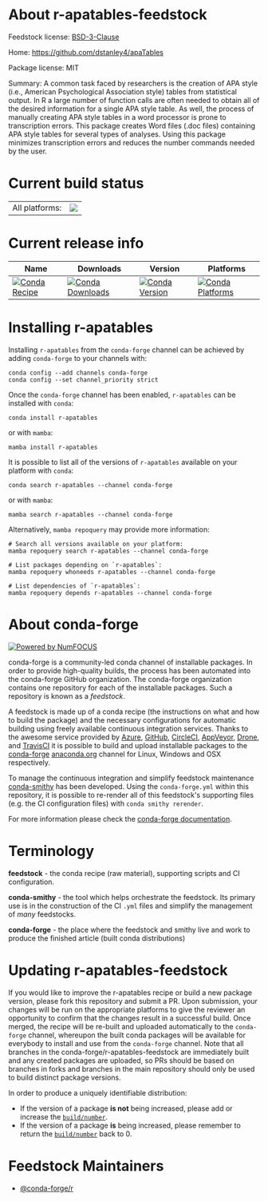 About r-apatables-feedstock
===========================

Feedstock license: [BSD-3-Clause](https://github.com/conda-forge/r-apatables-feedstock/blob/main/LICENSE.txt)

Home: https://github.com/dstanley4/apaTables

Package license: MIT

Summary: A common task faced by researchers is the creation of APA style (i.e., American Psychological Association style) tables from statistical output. In R a large number of function calls are often needed to obtain all of the desired information for a single APA style table. As well, the process of manually creating APA style tables in a word processor is prone to transcription errors. This package creates Word files (.doc files) containing APA style tables for several types of analyses. Using this package minimizes transcription errors and reduces the number commands needed by the user.

Current build status
====================


<table><tr><td>All platforms:</td>
    <td>
      <a href="https://dev.azure.com/conda-forge/feedstock-builds/_build/latest?definitionId=3324&branchName=main">
        <img src="https://dev.azure.com/conda-forge/feedstock-builds/_apis/build/status/r-apatables-feedstock?branchName=main">
      </a>
    </td>
  </tr>
</table>

Current release info
====================

| Name | Downloads | Version | Platforms |
| --- | --- | --- | --- |
| [![Conda Recipe](https://img.shields.io/badge/recipe-r--apatables-green.svg)](https://anaconda.org/conda-forge/r-apatables) | [![Conda Downloads](https://img.shields.io/conda/dn/conda-forge/r-apatables.svg)](https://anaconda.org/conda-forge/r-apatables) | [![Conda Version](https://img.shields.io/conda/vn/conda-forge/r-apatables.svg)](https://anaconda.org/conda-forge/r-apatables) | [![Conda Platforms](https://img.shields.io/conda/pn/conda-forge/r-apatables.svg)](https://anaconda.org/conda-forge/r-apatables) |

Installing r-apatables
======================

Installing `r-apatables` from the `conda-forge` channel can be achieved by adding `conda-forge` to your channels with:

```
conda config --add channels conda-forge
conda config --set channel_priority strict
```

Once the `conda-forge` channel has been enabled, `r-apatables` can be installed with `conda`:

```
conda install r-apatables
```

or with `mamba`:

```
mamba install r-apatables
```

It is possible to list all of the versions of `r-apatables` available on your platform with `conda`:

```
conda search r-apatables --channel conda-forge
```

or with `mamba`:

```
mamba search r-apatables --channel conda-forge
```

Alternatively, `mamba repoquery` may provide more information:

```
# Search all versions available on your platform:
mamba repoquery search r-apatables --channel conda-forge

# List packages depending on `r-apatables`:
mamba repoquery whoneeds r-apatables --channel conda-forge

# List dependencies of `r-apatables`:
mamba repoquery depends r-apatables --channel conda-forge
```


About conda-forge
=================

[![Powered by
NumFOCUS](https://img.shields.io/badge/powered%20by-NumFOCUS-orange.svg?style=flat&colorA=E1523D&colorB=007D8A)](https://numfocus.org)

conda-forge is a community-led conda channel of installable packages.
In order to provide high-quality builds, the process has been automated into the
conda-forge GitHub organization. The conda-forge organization contains one repository
for each of the installable packages. Such a repository is known as a *feedstock*.

A feedstock is made up of a conda recipe (the instructions on what and how to build
the package) and the necessary configurations for automatic building using freely
available continuous integration services. Thanks to the awesome service provided by
[Azure](https://azure.microsoft.com/en-us/services/devops/), [GitHub](https://github.com/),
[CircleCI](https://circleci.com/), [AppVeyor](https://www.appveyor.com/),
[Drone](https://cloud.drone.io/welcome), and [TravisCI](https://travis-ci.com/)
it is possible to build and upload installable packages to the
[conda-forge](https://anaconda.org/conda-forge) [anaconda.org](https://anaconda.org/)
channel for Linux, Windows and OSX respectively.

To manage the continuous integration and simplify feedstock maintenance
[conda-smithy](https://github.com/conda-forge/conda-smithy) has been developed.
Using the ``conda-forge.yml`` within this repository, it is possible to re-render all of
this feedstock's supporting files (e.g. the CI configuration files) with ``conda smithy rerender``.

For more information please check the [conda-forge documentation](https://conda-forge.org/docs/).

Terminology
===========

**feedstock** - the conda recipe (raw material), supporting scripts and CI configuration.

**conda-smithy** - the tool which helps orchestrate the feedstock.
                   Its primary use is in the construction of the CI ``.yml`` files
                   and simplify the management of *many* feedstocks.

**conda-forge** - the place where the feedstock and smithy live and work to
                  produce the finished article (built conda distributions)


Updating r-apatables-feedstock
==============================

If you would like to improve the r-apatables recipe or build a new
package version, please fork this repository and submit a PR. Upon submission,
your changes will be run on the appropriate platforms to give the reviewer an
opportunity to confirm that the changes result in a successful build. Once
merged, the recipe will be re-built and uploaded automatically to the
`conda-forge` channel, whereupon the built conda packages will be available for
everybody to install and use from the `conda-forge` channel.
Note that all branches in the conda-forge/r-apatables-feedstock are
immediately built and any created packages are uploaded, so PRs should be based
on branches in forks and branches in the main repository should only be used to
build distinct package versions.

In order to produce a uniquely identifiable distribution:
 * If the version of a package **is not** being increased, please add or increase
   the [``build/number``](https://docs.conda.io/projects/conda-build/en/latest/resources/define-metadata.html#build-number-and-string).
 * If the version of a package **is** being increased, please remember to return
   the [``build/number``](https://docs.conda.io/projects/conda-build/en/latest/resources/define-metadata.html#build-number-and-string)
   back to 0.

Feedstock Maintainers
=====================

* [@conda-forge/r](https://github.com/orgs/conda-forge/teams/r/)

